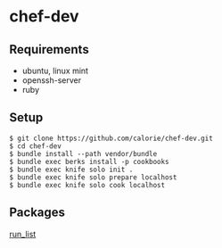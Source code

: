 chef-dev
========

## Requirements

- ubuntu, linux mint
- openssh-server
- ruby

## Setup

```
$ git clone https://github.com/calorie/chef-dev.git
$ cd chef-dev
$ bundle install --path vendor/bundle
$ bundle exec berks install -p cookbooks
$ bundle exec knife solo init .
$ bundle exec knife solo prepare localhost
$ bundle exec knife solo cook localhost
```

## Packages

[run_list](https://github.com/calorie/chef-dev/blob/master/roles/dev.rb)
